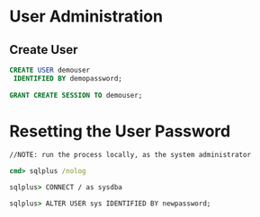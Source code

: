 # User Administration

## Create User
```sql
CREATE USER demouser
 IDENTIFIED BY demopassword;
 
GRANT CREATE SESSION TO demouser;
```

# Resetting the User Password
```cmd
//NOTE: run the process locally, as the system administrator

cmd> sqlplus /nolog 

sqlplus> CONNECT / as sysdba

sqlplus> ALTER USER sys IDENTIFIED BY newpassword; 
```
